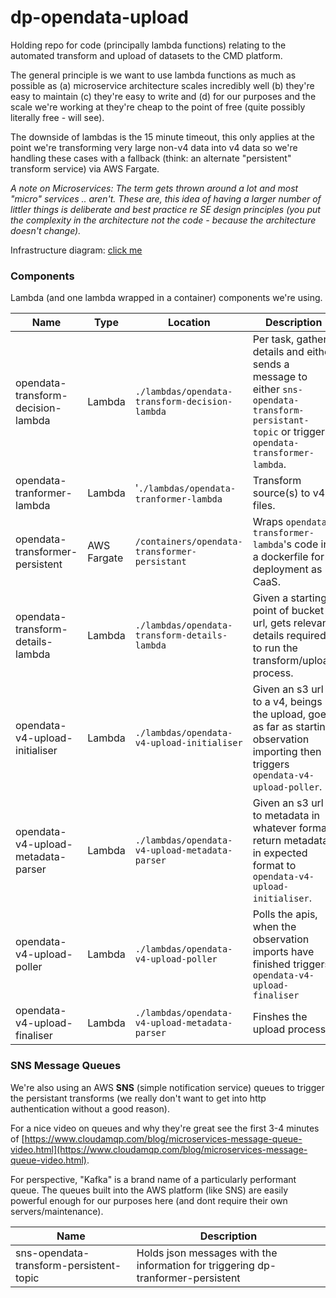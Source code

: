 
# dp-opendata-upload

Holding repo for code (principally lambda functions) relating to the automated transform and upload of datasets to the CMD platform.

The general principle is we want to use lambda functions as much as possible as (a) microservice architecture scales incredibly well (b) they're easy to maintain (c) they're easy to write and (d) for our purposes and the scale we're working at they're cheap to the point of free (quite possibly literally free - will see).

The downside of lambdas is the 15 minute timeout, this only applies at the point we're transforming very large non-v4 data into v4 data so we're handling these cases with a fallback (think: an alternate "persistent" transform service) via AWS Fargate.

_A note on Microservices: The term gets thrown around a lot and most "micro" services .. aren't. These are, this idea of having a larger number of littler things is deliberate and best practice re SE design principles (you put the complexity in the architecture not the code - because the architecture doesn't change)._

Infrastructure diagram: [click me](https://github.com/ONS-OpenData/dp-opendata-upload/blob/main/documentation/opendatatransformupload.png)


### Components

Lambda (and one lambda wrapped in a container) components we're using.

| Name | Type | Location | Description |
| ---- | ---- | -------- | ----------- |
| opendata-transform-decision-lambda | Lambda | `./lambdas/opendata-transform-decision-lambda` | Per task, gathers details and either sends a message to either `sns-opendata-transform-persistant-topic` or triggers `opendata-transformer-lambda`. |
| opendata-tranformer-lambda | Lambda | '`./lambdas/opendata-tranformer-lambda` | Transform source(s) to v4 files. |
| opendata-transformer-persistent | AWS Fargate | `/containers/opendata-transformer-persistant` | Wraps `opendata-transformer-lambda`'s code in a dockerfile for deployment as CaaS. |
| opendata-transform-details-lambda | Lambda | `./lambdas/opendata-transform-details-lambda` | Given a starting point of  bucket url, gets relevant details required to run the transform/upload process. |
| opendata-v4-upload-initialiser | Lambda | `./lambdas/opendata-v4-upload-initialiser` | Given an s3 url to a v4, beings the upload, goes as far as starting observation importing then triggers `opendata-v4-upload-poller`. |
| opendata-v4-upload-metadata-parser | Lambda | `./lambdas/opendata-v4-upload-metadata-parser` | Given an s3 url to metadata in whatever format, return metadata in expected format to `opendata-v4-upload-initialiser`. |
| opendata-v4-upload-poller | Lambda | `./lambdas/opendata-v4-upload-poller` | Polls the apis, when the observation imports have finished triggers `opendata-v4-upload-finaliser` | 
| opendata-v4-upload-finaliser | Lambda | `./lambdas/opendata-v4-upload-metadata-parser` | Finshes the upload process. |

### SNS Message Queues

We're also using an AWS **SNS** (simple notification service) queues to trigger the persistant transforms (we really don't want to get into http authentication without a good reason).

For a nice video on queues and why they're great see the first 3-4 minutes of [https://www.cloudamqp.com/blog/microservices-message-queue-video.html](https://www.cloudamqp.com/blog/microservices-message-queue-video.html).

For perspective, "Kafka" is a brand name of a particularly performant queue. The queues built into the AWS platform (like SNS) are easily powerful enough for our purposes here (and dont require their own servers/maintenance).
 
| Name | Description |
| ---- | ----------- |
| sns-opendata-transform-persistent-topic | Holds json messages with the information for triggering dp-tranformer-persistent |


